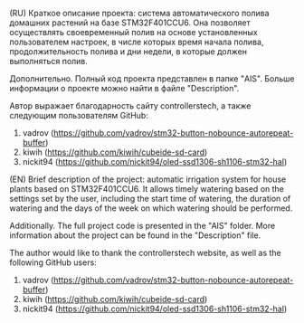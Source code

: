 (RU)
Краткое описание проекта:
система автоматического полива домашних растений на базе STM32F401CCU6.
Она позволяет осуществлять своевременный полив на основе установленных 
пользователем настроек, в числе которых время начала полива, 
продолжительность полива и дни недели, в которые должен выполняться полив.

Дополнительно.
Полный код проекта представлен в папке "AIS".
Больше информации о проекте можно найти в файле "Description".

Автор выражает благодарность сайту controllerstech, 
а также следующим пользователям GitHub:
1. vadrov (https://github.com/vadrov/stm32-button-nobounce-autorepeat-buffer)
2. kiwih (https://github.com/kiwih/cubeide-sd-card)
3. nickit94 (https://github.com/nickit94/oled-ssd1306-sh1106-stm32-hal)


(EN)
Brief description of the project:
automatic irrigation system for house plants based on STM32F401CCU6.
It allows timely watering based on the settings set by the user, including the start time of watering,
the duration of watering and the days of the week on which watering should be performed.

Additionally.
The full project code is presented in the "AIS" folder.
More information about the project can be found in the "Description" file.

The author would like to thank the controllerstech website,
as well as the following GitHub users:
1. vadrov (https://github.com/vadrov/stm32-button-nobounce-autorepeat-buffer)
2. kiwih (https://github.com/kiwih/cubeide-sd-card)
3. nickit94 (https://github.com/nickit94/oled-ssd1306-sh1106-stm32-hal)